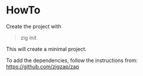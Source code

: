 # HowTo

Create the project with 

> zig init 

This will create a minimal project.

To add the dependencies, follow the instructions from: https://github.com/zigzap/zap 
